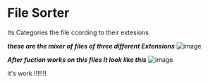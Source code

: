 # File Sorter 

Its Categories the file ccording to their extesions


***these are the mixer of files of three different Extensions***
![image](https://user-images.githubusercontent.com/67824440/147384248-2c1170f4-b177-431d-a615-e7094160e5e1.png)

***After fuction works on this files It look like this***
![image](https://user-images.githubusercontent.com/67824440/147384320-b0673436-93a6-4575-8b0e-1df7b78ea8dc.png)


it's work !!!!!!!

